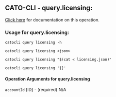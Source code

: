 
## CATO-CLI - query.licensing:
[Click here](https://api.catonetworks.com/documentation/#query-licensing) for documentation on this operation.

### Usage for query.licensing:

`catocli query licensing -h`

`catocli query licensing <json>`

`catocli query licensing "$(cat < licensing.json)"`

`catocli query licensing '{}'`

#### Operation Arguments for query.licensing ####
`accountId` [ID] - (required) N/A 
